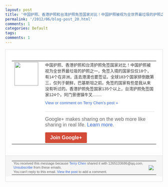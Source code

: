 ```yaml
---
layout: post
title: '中国护照、香港护照和台湾护照免签国家对比！中国护照被视为全世界最垃圾的护照之一，免...'
permalink: '/2012/06/blog-post_20.html'
comments: 1
categories: Default
tags: 
comments: 1
---
```

<div style="border:solid 1px #dfdfdf;color:#686868;font:13px Arial"><div style="background-color:#fff;padding:20px;"><table cellpadding="0" cellspacing="0"><tr><td style="padding-right:15px;vertical-align:top"><a href="https://plus.google.com/_/notifications/ngemlink?&amp;emid=CMiLleL73LACFQJmtAodShYAAA&amp;path=%2F108643996575278738906&amp;dt=1340200458735"><img height="75" src="https://lh3.googleusercontent.com/-KKRGTyJ5Bl0/AAAAAAAAAAI/AAAAAAAAEEY/jllxqER5dCk/s75-c-k-a/photo.jpg" style="border:solid 1px #cccccc;" width="75"/></a></td><td style="width:578px;color:#333;font:13px Arial;vertical-align:top;"><div style="padding-bottom:10px">中国护照、香港护照和台湾护照免签国家对比<wbr/>！中国护照被视为全世界最垃圾的护照之一，<wbr/>免签入境的国家仅仅18个，有14个在非洲<wbr/>，连去港澳也要签证。全球183个国家排倒<wbr/>数第三，仅列于朝鲜，巴基斯坦之前。免签的<wbr/>国家有些是我从来没有听过的。香港护照免签<wbr/>国家135个以上，台湾护照免签国家124<wbr/>个。阿门景德镇牛叉........</div><a href="https://plus.google.com/_/notifications/ngemlink?&amp;emid=CMiLleL73LACFQJmtAodShYAAA&amp;path=%2F108643996575278738906%2Fposts%2FHc9skWCuDwY%3Fgpinv%3DAMIXal8B6nnEUT9Xo-Vhb4qf8g0Lhgb5xGCzIjoPJ5e7ohQ-Ye4iHdiqW9DPCxc2TcGJDe7fc4OJmdxb-Xj16caUdLlML_Rf14RaFUn3Q7HPjmTTexGGKw0&amp;dt=1340200458735" style="color:#3366CC;text-decoration:none;">View or comment on Terry Chen's post »</a><div style="margin-top:20px;border-top:solid 1px #dfdfdf"><div style="padding:15px 0;color:#686868;font:16px Arial;">Google+ makes sharing on the web more like sharing in real life. <a href="http://www.google.com/+/learnmore/" style="color:#3366CC;text-decoration:none;">Learn more</a>.</div><a href="https://plus.google.com/_/notifications/ngemlink?&amp;emid=CMiLleL73LACFQJmtAodShYAAA&amp;path=%2F%3Fgpinv%3DAMIXal8B6nnEUT9Xo-Vhb4qf8g0Lhgb5xGCzIjoPJ5e7ohQ-Ye4iHdiqW9DPCxc2TcGJDe7fc4OJmdxb-Xj16caUdLlML_Rf14RaFUn3Q7HPjmTTexGGKw0&amp;dt=1340200458735" style="display:inline-block;padding:7px 15px;background-color:#d44b38; color:#fff;font-size:16px; font-weight:bold;border-radius:2px;-webkit-border-radius:2px; -moz-border-radius:2px;border:solid 1px #c43b28; white-space:nowrap;text-decoration:none">Join Google+</a></div></td></tr></table></div><div style="border-top:solid 1px #dfdfdf;padding:0 20px; background-color:#f5f5f5"><table cellpadding="0" cellspacing="0" style="height:50px"><tbody><tr><td style="vertical-align:middle;width:100%; color:#636363;font:11px Arial; line-height:120%">You received this message because <a href="https://plus.google.com/_/notifications/ngemlink?&amp;emid=CMiLleL73LACFQJmtAodShYAAA&amp;path=%2F108643996575278738906%3Fgpinv%3DAMIXal8B6nnEUT9Xo-Vhb4qf8g0Lhgb5xGCzIjoPJ5e7ohQ-Ye4iHdiqW9DPCxc2TcGJDe7fc4OJmdxb-Xj16caUdLlML_Rf14RaFUn3Q7HPjmTTexGGKw0&amp;dt=1340200458735" style="color:#3366CC;text-decoration:none;">Terry Chen</a> shared it with 1265133686@qq.com. <a href="https://plus.google.com/_/notifications/ngemlink?&amp;emid=CMiLleL73LACFQJmtAodShYAAA&amp;path=%2F_%2Fnonplus%2Femailsettings%3Fgpinv%3DAMIXal8B6nnEUT9Xo-Vhb4qf8g0Lhgb5xGCzIjoPJ5e7ohQ-Ye4iHdiqW9DPCxc2TcGJDe7fc4OJmdxb-Xj16caUdLlML_Rf14RaFUn3Q7HPjmTTexGGKw0%26est%3DADH5u8U_6MA04V86-iIpZs504a6qYO0NG2OZNlHsbynorw1jr0-J5h12qqinf2cTCrwKBw6nx0ysLWHJEa9CDfKYZQM08J328TkByqGb_vRIHqGVg2lyLUcDPVFQmTQsq2pruzXXbxhw&amp;dt=1340200458735" style="color:#3366CC;text-decoration:none;">Unsubscribe</a> from these emails.<br/>You can't reply to this email. <a href="https://plus.google.com/_/notifications/ngemlink?&amp;emid=CMiLleL73LACFQJmtAodShYAAA&amp;path=%2F108643996575278738906%2Fposts%2FHc9skWCuDwY%3Fgpinv%3DAMIXal8B6nnEUT9Xo-Vhb4qf8g0Lhgb5xGCzIjoPJ5e7ohQ-Ye4iHdiqW9DPCxc2TcGJDe7fc4OJmdxb-Xj16caUdLlML_Rf14RaFUn3Q7HPjmTTexGGKw0&amp;dt=1340200458735" style="color:#3366CC;text-decoration:none;">View the post</a> to add a comment.<br/></td><td><img src="https://ssl.gstatic.com/s2/oz/images/notifications/logo/google-plus-6617a72bb36cc548861652780c9e6ff1.png"/></td></tr></tbody></table></div></div>